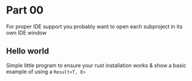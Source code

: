 # Part 00

For proper IDE support you probably want to open each subproject in its own IDE window

## Hello world

Simple little program to ensure your rust installation works & show a basic example of using a `Result<T, E>`
